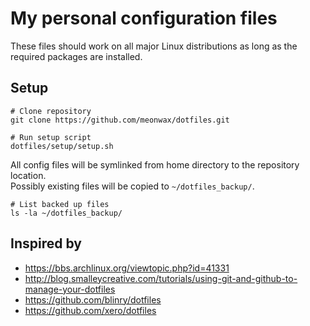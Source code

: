 # My personal configuration files

These files should work on all major Linux distributions as long as the required packages are installed.

## Setup

    # Clone repository
    git clone https://github.com/meonwax/dotfiles.git
    
    # Run setup script
    dotfiles/setup/setup.sh

All config files will be symlinked from home directory to the repository location.  
Possibly existing files will be copied to `~/dotfiles_backup/`.

    # List backed up files
    ls -la ~/dotfiles_backup/

## Inspired by

- https://bbs.archlinux.org/viewtopic.php?id=41331
- http://blog.smalleycreative.com/tutorials/using-git-and-github-to-manage-your-dotfiles
- https://github.com/blinry/dotfiles
- https://github.com/xero/dotfiles
